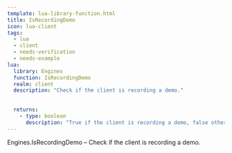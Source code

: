 ```yaml
---
template: lua-library-function.html
title: IsRecordingDemo
icon: lua-client
tags:
  - lua
  - client
  - needs-verification
  - needs-example
lua:
  library: Engines
  function: IsRecordingDemo
  realm: client
  description: "Check if the client is recording a demo."
  
  
  returns:
    - type: boolean
      description: "True if the client is recording a demo, false otherwise."
---
```


<div class="lua__search__keywords">
Engines.IsRecordingDemo &#x2013; Check if the client is recording a demo.
</div>
